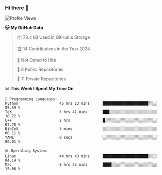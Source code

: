 ### Hi there 👋

<!--
**huayuan4396/huayuan4396** is a ✨ _special_ ✨ repository because its `README.md` (this file) appears on your GitHub profile.

Here are some ideas to get you started:

- 🔭 I’m currently working on ...
- 🌱 I’m currently learning ...
- 👯 I’m looking to collaborate on ...
- 🤔 I’m looking for help with ...
- 💬 Ask me about ...
- 📫 How to reach me: ...
- 😄 Pronouns: ...
- ⚡ Fun fact: ...
-->

<!--START_SECTION:waka-->
![Profile Views](http://img.shields.io/badge/Profile%20Views-1-blue)

**🐱 My GitHub Data** 

> 📦 78.4 kB Used in GitHub's Storage 
 > 
> 🏆 14 Contributions in the Year 2024
 > 
> 🚫 Not Opted to Hire
 > 
> 📜 8 Public Repositories 
 > 
> 🔑 11 Private Repositories 
 > 
📊 **This Week I Spent My Time On** 

```text
💬 Programming Languages: 
Python                   45 hrs 23 mins      █████████████████████░░░░   85.39 % 
TeX                      5 hrs 41 mins       ███░░░░░░░░░░░░░░░░░░░░░░   10.72 % 
C++                      2 hrs               █░░░░░░░░░░░░░░░░░░░░░░░░   03.78 % 
BibTeX                   3 mins              ░░░░░░░░░░░░░░░░░░░░░░░░░   00.11 % 
YAML                     0 secs              ░░░░░░░░░░░░░░░░░░░░░░░░░   00.01 % 

💻 Operating System: 
Linux                    44 hrs 43 mins      █████████████████████░░░░   84.14 % 
Mac                      8 hrs 25 mins       ████░░░░░░░░░░░░░░░░░░░░░   15.86 % 
```


<!--END_SECTION:waka-->
